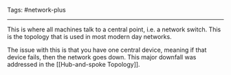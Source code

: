 Tags: #network-plus 

---
This is where all machines talk to a central point, i.e. a network switch. This is the topology that is used in most modern day networks. 

The issue with this is that you have one central device, meaning if that device fails, then the network goes down. This major downfall was addressed in the [[Hub-and-spoke Topology]].